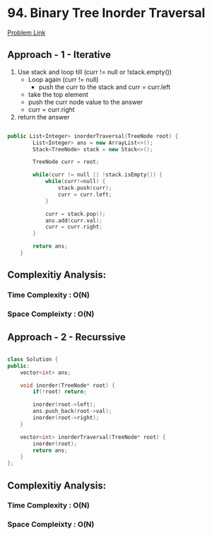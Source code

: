 # 94. Binary Tree Inorder Traversal

[Problem Link](https://leetcode.com/problems/binary-tree-inorder-traversal/)

## Approach - 1 - Iterative

1. Use stack and loop till (curr != null or !stack.empty())
   - Loop again (curr != null)
     - push the curr to the stack and curr = curr.left
   - take the top element
   - push the curr node value to the answer
   - curr = curr.right
2. return the answer

```c++

public List<Integer> inorderTraversal(TreeNode root) {
        List<Integer> ans = new ArrayList<>();
        Stack<TreeNode> stack = new Stack<>();

        TreeNode curr = root;

        while(curr != null || !stack.isEmpty()) {
            while(curr!=null) {
                stack.push(curr);
                curr = curr.left;
            }

            curr = stack.pop();
            ans.add(curr.val);
            curr = curr.right;
        }

        return ans;
    }

```

## Complexitiy Analysis:

### Time Complexity : O(N)

### Space Compleixty : O(N)

## Approach - 2 - Recurssive

```c++

class Solution {
public:
    vector<int> ans;

    void inorder(TreeNode* root) {
        if(!root) return;

        inorder(root->left);
        ans.push_back(root->val);
        inorder(root->right);
    }

    vector<int> inorderTraversal(TreeNode* root) {
        inorder(root);
        return ans;
    }
};

```

## Complexitiy Analysis:

### Time Complexity : O(N)

### Space Compleixty : O(N)

